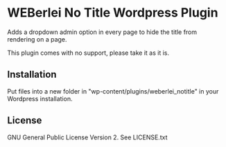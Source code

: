 # WEBerlei No Title Wordpress Plugin

Adds a dropdown admin option in every page to hide the title from rendering on a page.

This plugin comes with no support, please take it as it is.

## Installation

Put files into a new folder in "wp-content/plugins/weberlei_notitle" in your
Wordpress installation.

## License

GNU General Public License Version 2. See LICENSE.txt

